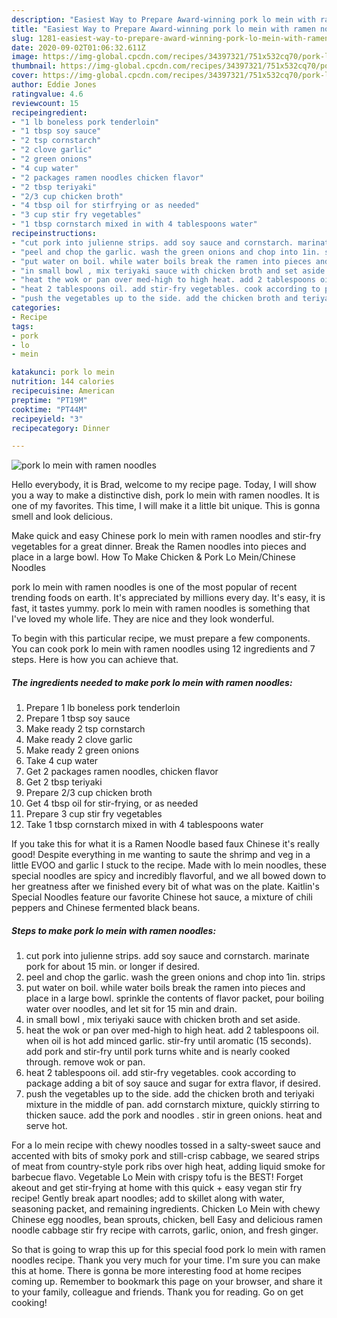 ```yaml
---
description: "Easiest Way to Prepare Award-winning pork lo mein with ramen noodles"
title: "Easiest Way to Prepare Award-winning pork lo mein with ramen noodles"
slug: 1281-easiest-way-to-prepare-award-winning-pork-lo-mein-with-ramen-noodles
date: 2020-09-02T01:06:32.611Z
image: https://img-global.cpcdn.com/recipes/34397321/751x532cq70/pork-lo-mein-with-ramen-noodles-recipe-main-photo.jpg
thumbnail: https://img-global.cpcdn.com/recipes/34397321/751x532cq70/pork-lo-mein-with-ramen-noodles-recipe-main-photo.jpg
cover: https://img-global.cpcdn.com/recipes/34397321/751x532cq70/pork-lo-mein-with-ramen-noodles-recipe-main-photo.jpg
author: Eddie Jones
ratingvalue: 4.6
reviewcount: 15
recipeingredient:
- "1 lb boneless pork tenderloin"
- "1 tbsp soy sauce"
- "2 tsp cornstarch"
- "2 clove garlic"
- "2 green onions"
- "4 cup water"
- "2 packages ramen noodles chicken flavor"
- "2 tbsp teriyaki"
- "2/3 cup chicken broth"
- "4 tbsp oil for stirfrying or as needed"
- "3 cup stir fry vegetables"
- "1 tbsp cornstarch mixed in with 4 tablespoons water"
recipeinstructions:
- "cut pork into julienne strips. add soy sauce and cornstarch. marinate pork for about 15 min. or longer if desired."
- "peel and chop the garlic. wash the green onions and chop into 1in. strips"
- "put water on boil. while water boils break the ramen into pieces and place in a large bowl. sprinkle the contents of flavor packet, pour boiling water over noodles, and let sit for 15 min and drain."
- "in small bowl , mix teriyaki sauce with chicken broth and set aside."
- "heat the wok or pan over med-high to high heat. add 2 tablespoons oil. when oil is hot add minced garlic. stir-fry until aromatic (15 seconds). add pork and stir-fry until pork turns white and is nearly cooked through. remove wok or pan."
- "heat 2 tablespoons oil. add stir-fry vegetables. cook according to package adding a bit of soy sauce and sugar for extra flavor, if desired."
- "push the vegetables up to the side. add the chicken broth and teriyaki mixture in the middle of pan. add cornstarch mixture, quickly stirring to thicken sauce. add the pork and noodles . stir in green onions. heat and serve hot."
categories:
- Recipe
tags:
- pork
- lo
- mein

katakunci: pork lo mein 
nutrition: 144 calories
recipecuisine: American
preptime: "PT19M"
cooktime: "PT44M"
recipeyield: "3"
recipecategory: Dinner

---
```



![pork lo mein with ramen noodles](https://img-global.cpcdn.com/recipes/34397321/751x532cq70/pork-lo-mein-with-ramen-noodles-recipe-main-photo.jpg)

Hello everybody, it is Brad, welcome to my recipe page. Today, I will show you a way to make a distinctive dish, pork lo mein with ramen noodles. It is one of my favorites. This time, I will make it a little bit unique. This is gonna smell and look delicious.

Make quick and easy Chinese pork lo mein with ramen noodles and stir-fry vegetables for a great dinner. Break the Ramen noodles into pieces and place in a large bowl. How To Make Chicken &amp; Pork Lo Mein/Chinese Noodles

pork lo mein with ramen noodles is one of the most popular of recent trending foods on earth. It's appreciated by millions every day. It's easy, it is fast, it tastes yummy. pork lo mein with ramen noodles is something that I've loved my whole life. They are nice and they look wonderful.


To begin with this particular recipe, we must prepare a few components. You can cook pork lo mein with ramen noodles using 12 ingredients and 7 steps. Here is how you can achieve that.

<!--inarticleads1-->

##### The ingredients needed to make pork lo mein with ramen noodles:

1. Prepare 1 lb boneless pork tenderloin
1. Prepare 1 tbsp soy sauce
1. Make ready 2 tsp cornstarch
1. Make ready 2 clove garlic
1. Make ready 2 green onions
1. Take 4 cup water
1. Get 2 packages ramen noodles, chicken flavor
1. Get 2 tbsp teriyaki
1. Prepare 2/3 cup chicken broth
1. Get 4 tbsp oil for stir-frying, or as needed
1. Prepare 3 cup stir fry vegetables
1. Take 1 tbsp cornstarch mixed in with 4 tablespoons water


If you take this for what it is a Ramen Noodle based faux Chinese it&#39;s really good! Despite everything in me wanting to saute the shrimp and veg in a little EVOO and garlic I stuck to the recipe. Made with lo mein noodles, these special noodles are spicy and incredibly flavorful, and we all bowed down to her greatness after we finished every bit of what was on the plate. Kaitlin&#39;s Special Noodles feature our favorite Chinese hot sauce, a mixture of chili peppers and Chinese fermented black beans. 

<!--inarticleads2-->

##### Steps to make pork lo mein with ramen noodles:

1. cut pork into julienne strips. add soy sauce and cornstarch. marinate pork for about 15 min. or longer if desired.
1. peel and chop the garlic. wash the green onions and chop into 1in. strips
1. put water on boil. while water boils break the ramen into pieces and place in a large bowl. sprinkle the contents of flavor packet, pour boiling water over noodles, and let sit for 15 min and drain.
1. in small bowl , mix teriyaki sauce with chicken broth and set aside.
1. heat the wok or pan over med-high to high heat. add 2 tablespoons oil. when oil is hot add minced garlic. stir-fry until aromatic (15 seconds). add pork and stir-fry until pork turns white and is nearly cooked through. remove wok or pan.
1. heat 2 tablespoons oil. add stir-fry vegetables. cook according to package adding a bit of soy sauce and sugar for extra flavor, if desired.
1. push the vegetables up to the side. add the chicken broth and teriyaki mixture in the middle of pan. add cornstarch mixture, quickly stirring to thicken sauce. add the pork and noodles . stir in green onions. heat and serve hot.


For a lo mein recipe with chewy noodles tossed in a salty-sweet sauce and accented with bits of smoky pork and still-crisp cabbage, we seared strips of meat from country-style pork ribs over high heat, adding liquid smoke for barbecue flavo. Vegetable Lo Mein with crispy tofu is the BEST! Forget akeout and get stir-frying at home with this quick + easy vegan stir fry recipe! Gently break apart noodles; add to skillet along with water, seasoning packet, and remaining ingredients. Chicken Lo Mein with chewy Chinese egg noodles, bean sprouts, chicken, bell Easy and delicious ramen noodle cabbage stir fry recipe with carrots, garlic, onion, and fresh ginger. 

So that is going to wrap this up for this special food pork lo mein with ramen noodles recipe. Thank you very much for your time. I'm sure you can make this at home. There is gonna be more interesting food at home recipes coming up. Remember to bookmark this page on your browser, and share it to your family, colleague and friends. Thank you for reading. Go on get cooking!
